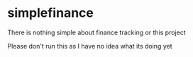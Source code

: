 # simplefinance

There is nothing simple about finance tracking or this project

Please don't run this as I have no idea what its doing yet
